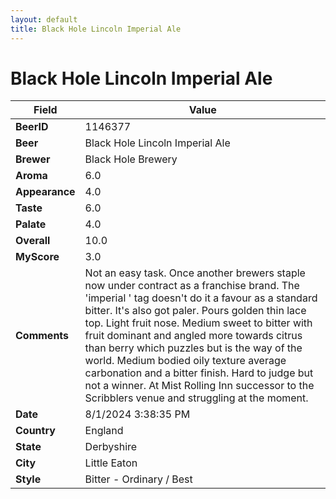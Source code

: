```yaml
---
layout: default
title: Black Hole Lincoln Imperial Ale
---
```


# Black Hole Lincoln Imperial Ale

| Field         | Value     |
|---------------|-----------|
| **BeerID** | 1146377 |
| **Beer** | Black Hole Lincoln Imperial Ale |
| **Brewer** | Black Hole Brewery |
| **Aroma** | 6.0 |
| **Appearance** | 4.0 |
| **Taste** | 6.0 |
| **Palate** | 4.0 |
| **Overall** | 10.0 |
| **MyScore** | 3.0 |
| **Comments** | Not an easy task. Once another brewers staple now under contract as a franchise brand. The 'imperial ' tag doesn't do it a favour as a standard bitter. It's also got paler.  Pours golden thin lace top.  Light fruit nose. Medium sweet to bitter with fruit dominant and angled more towards citrus than berry which puzzles but is the way of the world. Medium bodied oily texture average carbonation and a bitter finish.  Hard to judge but not a winner. At Mist Rolling Inn successor to the Scribblers venue and struggling at the moment.  |
| **Date** | 8/1/2024 3:38:35 PM |
| **Country** | England |
| **State** | Derbyshire |
| **City** | Little Eaton |
| **Style** | Bitter - Ordinary / Best |
